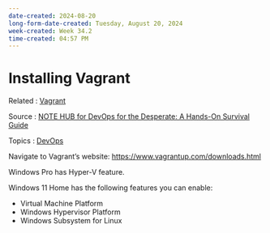 ```yaml
---
date-created: 2024-08-20
long-form-date-created: Tuesday, August 20, 2024
week-created: Week 34.2
time-created: 04:57 PM
---
```


# Installing Vagrant

Related : [Vagrant](../../3-permanent-notes-🧲/Vagrant.md)

Source : [NOTE HUB for DevOps for the Desperate: A Hands-On Survival Guide](../Book%20Notes%20and%20References%20Library%20📚/DevOps%20for%20the%20Desperate/NOTE%20HUB.md)

Topics : [DevOps](DevOps)

Navigate to Vagrant’s website: <https://www.vagrantup.com/downloads.html>

Windows Pro has Hyper-V feature.

Windows 11 Home has the following features you can enable:

- Virtual Machine Platform
- Windows Hypervisor Platform
- Windows Subsystem for Linux
